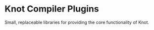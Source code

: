 # Knot Compiler Plugins

Small, replaceable libraries for providing the core functionality of Knot.
